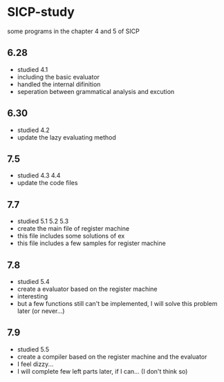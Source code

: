 # SICP-study
some programs in the chapter 4 and 5 of SICP
## 6.28
- studied 4.1
- including the basic evaluator
- handled the internal difinition
- seperation between grammatical analysis and excution

## 6.30
- studied 4.2
- update the lazy evaluating method

## 7.5
- studied 4.3 4.4
- update the code files

## 7.7
- studied 5.1 5.2 5.3
- create the main file of register machine
- this file includes some solutions of ex
- this file includes a few samples for register machine

## 7.8
- studied 5.4
- create a evaluator based on the register machine
- interesting
- but a few functions still can't be implemented, I will solve this problem later (or never...)

## 7.9
- studied 5.5
- create a compiler based on the register machine and the evaluator
- I feel dizzy...
- I will complete few left parts later, if I can... (I don't think so)
